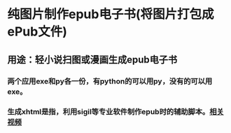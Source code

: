 # 纯图片制作epub电子书(将图片打包成ePub文件)
## 用途：轻小说扫图或漫画生成epub电子书

### 两个应用exe和py各一份，有python的可以用py，没有的可以用exe。

### 生成xhtml是指，利用sigil等专业软件制作epub时的辅助脚本。[相关视频](https://www.bilibili.com/video/BV1qf4y1j72F)



